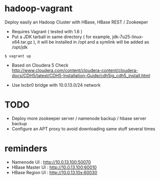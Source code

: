 hadoop-vagrant
==============

Deploy easily an Hadoop Cluster with HBase, HBase REST / Zookeeper

- Requires Vagrant ( tested with 1.6 )
- Put a JDK tarball in same directory ( for example, jdk-7u25-linux-x64.tar.gz ), it will be installed in /opt and a symlink will be added as /opt/jdk

```
$ vagrant up
```

 - Based on Cloudera 5
Check http://www.cloudera.com/content/cloudera-content/cloudera-docs/CDH5/latest/CDH5-Installation-Guide/cdh5ig_cdh5_install.html

 - Use lxcbr0 bridge with 10.0.13.0/24 network



TODO
====
 - Deploy more zookeeper server / namenode backup / hbase server backup
 - Configure an APT proxy to avoid downloading same stuff several times

reminders
=========
 - Namenode UI : http://10.0.13.100:50070
 - HBase Master UI : http://10.0.13.100:60010
 - HBase Region UI : http://10.0.13.10x:60030
